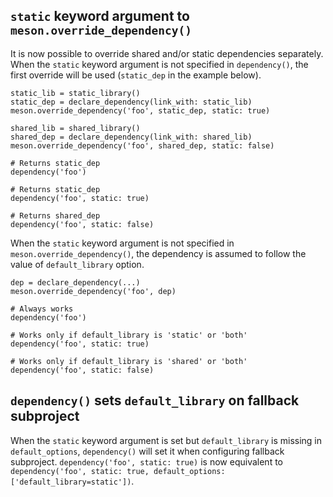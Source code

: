 ## `static` keyword argument to `meson.override_dependency()`

It is now possible to override shared and/or static dependencies separately.
When the `static` keyword argument is not specified in `dependency()`, the first
override will be used (`static_dep` in the example below).
```meson
static_lib = static_library()
static_dep = declare_dependency(link_with: static_lib)
meson.override_dependency('foo', static_dep, static: true)

shared_lib = shared_library()
shared_dep = declare_dependency(link_with: shared_lib)
meson.override_dependency('foo', shared_dep, static: false)

# Returns static_dep
dependency('foo')

# Returns static_dep
dependency('foo', static: true)

# Returns shared_dep
dependency('foo', static: false)
```

When the `static` keyword argument is not specified in `meson.override_dependency()`,
the dependency is assumed to follow the value of `default_library` option.
```meson
dep = declare_dependency(...)
meson.override_dependency('foo', dep)

# Always works
dependency('foo')

# Works only if default_library is 'static' or 'both'
dependency('foo', static: true)

# Works only if default_library is 'shared' or 'both'
dependency('foo', static: false)
```

## `dependency()` sets `default_library` on fallback subproject

When the `static` keyword argument is set but `default_library` is missing in
`default_options`, `dependency()` will set it when configuring fallback
subproject. `dependency('foo', static: true)` is now equivalent to
`dependency('foo', static: true, default_options: ['default_library=static'])`.
